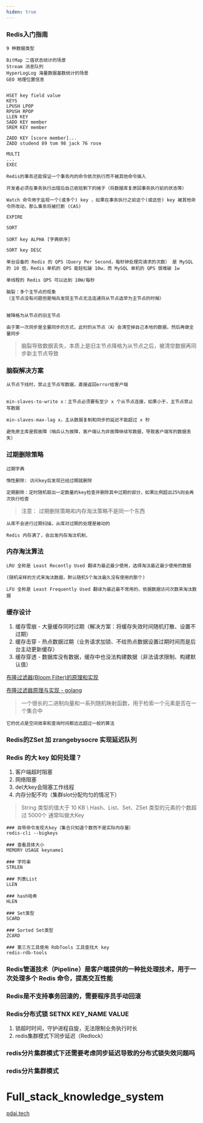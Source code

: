 ```yaml
---
hiden: true
---
```

### Redis入门指南

```
9 种数据类型

BitMap 二值状态统计的场景
Stream 消息队列
HyperLogLog 海量数据基数统计的场景
GEO 地理位置信息


HSET key field value
KEYS
LPUSH LPOP
RPUSH RPOP
LLEN KEY
SADD KEY member
SREM KEY member

ZADD KEY [score member]...
ZADD studend 89 tom 98 jack 76 rose

MULTI
...
EXEC

Redis的事务还能保证一个事务内的命令依次执行而不被其他命令插入

开发者必须在事务执行出错后自己收拾剩下的摊子（将数据库复原回事务执行前的状态等）

Watch 命令用于监视一个(或多个) key ，如果在事务执行之前这个(或这些) key 被其他命令所改动，那么事务将被打断 (CAS)

EXPIRE

SORT

SORT key ALPHA [字典排序]

SORT key DESC
```

```
单台设备的 Redis 的 QPS（Query Per Second，每秒钟处理完请求的次数） 是 MySQL 的 10 倍，Redis 单机的 QPS 能轻松破 10w，而 MySQL 单机的 QPS 很难破 1w

单线程的 Redis QPS 可以达到 10W/每秒
```

```
脑裂：多个主节点的现象
（主节点没有问题但是哨兵发现主节点无法连通将从节点选举为主节点的时候）


被降格为从节点的旧主节点

由于第一次同步是全量同步的方式，此时的从节点（A）会清空掉自己本地的数据，然后再做全量同步
```

> 脑裂导致数据丢失，本质上是旧主节点降格为从节点之后，被清空数据再同步新主节点导致

### 脑裂解决方案

```
从节点下线时，禁止主节点写数据，直接返回error给客户端


min-slaves-to-write x：主节点必须要有至少 x 个从节点连接，如果小于，主节点禁止写数据

min-slaves-max-lag x，主从数据复制和同步的延迟不能超过 x 秒

避免原主库是假故障（哨兵认为故障，客户端认为非故障继续写数据，导致客户端写的数据丢失）
```

### 过期删除策略

```
过期字典

惰性删除: 访问key后发现已经过期就删除

定期删除：定时随机取出一定数量的key检查并删除其中过期的部分，如果比例超出25%则会再次执行检查
```

> 注意： 过期删除策略和内存淘汰策略不是同一个东西

```
从库不会进行过期扫描，从库对过期的处理是被动的

Redis 内存满了，会出发内存淘汰机制、

```

### 内存淘汰算法

```
LRU 全称是 Least Recently Used 翻译为最近最少使用，选择淘汰最近最少使用的数据

(随机采样的方式来淘汰数据，默认随机5个淘汰最久没有使用的那个)

LFU 全称是 Least Frequently Used 翻译为最近最不常用的，依据数据访问次数来淘汰数据
```

### 缓存设计

1. 缓存雪崩 - 大量缓存同时过期（解决方案：将缓存失效时间随机打散、设置不过期）
2. 缓存击穿 - 热点数据过期（业务请求加锁、不给热点数据设置过期时间而是后台主动更新缓存）
3. 缓存穿透 - 数据库没有数据，缓存中也没法构建数据（非法请求限制、构建默认值）


[布隆过滤器(Bloom Filter)的原理和实现](https://www.cnblogs.com/cpselvis/p/6265825.html)

[布隆过滤器原理与实现 - golang](https://learnku.com/articles/63352)

> 一个很长的二进制向量和一系列随机映射函数，用于检索一个元素是否在一个集合中

```
它的优点是空间效率和查询时间都远远超过一般的算法
```

### Redis的ZSet 加 zrangebysocre 实现延迟队列

### Redis 的大 key 如何处理？

1. 客户端超时阻塞
2. 网络阻塞
3. del大key会阻塞工作线程
4. 内存分配不均（集群slot分配均匀的情况下）

> String 类型的值大于 10 KB \ Hash、List、Set、ZSet 类型的元素的个数超过 5000个 通常叫做大Key

```
### 自带命令发现大key（集合只知道个数而不是实际内存量）
redis-cli --bigkeys

### 查看具体大小
MEMORY USAGE keyname1

### 字符串
STRLEN

### 列表List
LLEN

### hash哈希
HLEN

### Set类型
SCARD 

### Sorted Set类型
ZCARD

### 第三方工具使用 RdbTools 工具查找大 key
redis-rdb-tools
```

### Redis管道技术（Pipeline）是客户端提供的一种批处理技术，用于一次处理多个 Redis 命令，提高交互性能

### Redis是不支持事务回滚的，需要程序员手动回滚

### Redis分布式锁 SETNX KEY_NAME VALUE

1. 锁超时时间，守护进程自旋，无法限制业务执行时长
2. redis集群模式下同步延迟（Redlock）

### redis分片集群模式下还需要考虑同步延迟导致的分布式锁失效问题吗

### redis分片集群模式



# Full_stack_knowledge_system

[pdai.tech](https://pdai.tech/)
